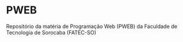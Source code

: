 # PWEB
Repositório da matéria de Programação Web (PWEB) da Faculdade de Tecnologia de Sorocaba (FATEC-SO)

